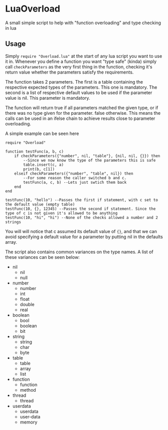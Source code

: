 LuaOverload
============

A small simple script to help with "function overloading" and type checking in lua

Usage
------------

Simply ```require "Overload.lua"``` at the start of any lua script you want to use it in.
Whenever you define a function you want "type safe" (kinda) simply call ```checkParameters``` as the very first thing in the function, checking it's return value whether the parameters satisfy the requirements.

The function takes 2 parameters. The first is a table containing the respective expected types of the parameters. This one is mandatory. The second is a list of respective default values to be used if the parameter value is nil. This parameter is mandatory.

The function will return true if all parameters matched the given type, or if there was no type given for the parameter. false otherwise. This means the calls can be used in an ifelse chain to achieve results close to parameter overloading.

A simple example can be seen here

```
require "Overload"

function testFunc(a, b, c)
    if checkParameters({"number", nil, "table"}, {nil, nil, {}}) then
        --Since we now know the type of the parameters this is safe
        table.insert(c, a)
        print(b, c[1])
    elseif checkParameters({"number", "table", nil}) then
        --For some reason the caller switched b and c.
        testFunc(a, c, b) --Lets just swtich them back
    end
end

testFunc(10, "hello") --Passes the first if statement, with c set to the default value (empty table)
testFunc(10, {}, 12345) --Passes the second if statement. Since the type of c is not given it's allowed to be anything
testFunc(10, "hi", "hi") --None of the checks allowed a number and 2 strings
```
You will will notice that c assumed its default value of ```{}```, and that we can avoid specifying a default value for a parameter by putting nil in the defaults array.

The script also contains common variances on the type names. A list of these variances can be seen below:
* nil
  * nil
  * null
* number
  * number
  * int
  * float
  * double
  * real
* boolean
  * bool
  * boolean
  * bit
* string
  * string
  * char
  * byte
* table
  * table
  * array
  * list
* function
  * function
  * method
* thread
  * thread
* userdata
  * userdata
  * user-data
  * memory
